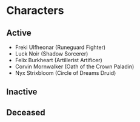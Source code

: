 # Characters

## Active
* Freki Ulfheonar (Runeguard Fighter)
* Luck Noir (Shadow Sorcerer)
* Felix Burkheart (Artillerist Artificer)
* Corvin Mornwalker (Oath of the Crown Paladin)
* Nyx Strixbloom (Circle of Dreams Druid)

## Inactive


## Deceased
